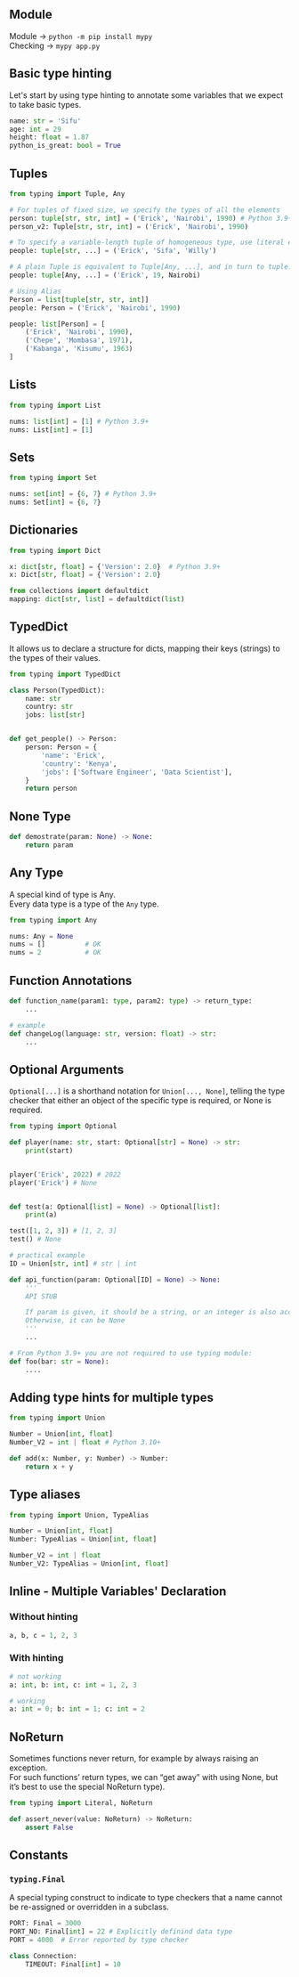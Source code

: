 ## Module

Module -> `python -m pip install mypy` <br>
Checking -> `mypy app.py`

## Basic type hinting
Let's start by using type hinting to annotate some variables that we expect to take basic types.

```py
name: str = 'Sifu'
age: int = 29
height: float = 1.87
python_is_great: bool = True
```

## Tuples
```py
from typing import Tuple, Any

# For tuples of fixed size, we specify the types of all the elements
person: tuple[str, str, int] = ('Erick', 'Nairobi', 1990) # Python 3.9+
person_v2: Tuple[str, str, int] = ('Erick', 'Nairobi', 1990)

# To specify a variable-length tuple of homogeneous type, use literal ellipsis, e.g. Tuple[int, ...]
people: tuple[str, ...] = ('Erick', 'Sifa', 'Willy')

# A plain Tuple is equivalent to Tuple[Any, ...], and in turn to tuple.
people: tuple[Any, ...] = ('Erick', 19, Nairobi)

# Using Alias
Person = list[tuple[str, str, int]]
people: Person = ('Erick', 'Nairobi', 1990)

people: list[Person] = [
    ('Erick', 'Nairobi', 1990),
    ('Chepe', 'Mombasa', 1971),
    ('Kabanga', 'Kisumu', 1963)
]
```

## Lists
```py
from typing import List

nums: list[int] = [1] # Python 3.9+
nums: List[int] = [1]
```

## Sets
```py
from typing import Set

nums: set[int] = {6, 7} # Python 3.9+
nums: Set[int] = {6, 7}
```

## Dictionaries
```py
from typing import Dict

x: dict[str, float] = {'Version': 2.0}  # Python 3.9+
x: Dict[str, float] = {'Version': 2.0}

from collections import defaultdict
mapping: dict[str, list] = defaultdict(list)
```

## TypedDict
It allows us to declare a structure for dicts, mapping their keys (strings) to the types of their values.
```py
from typing import TypedDict

class Person(TypedDict):
    name: str
    country: str
    jobs: list[str]


def get_people() -> Person:
    person: Person = {
        'name': 'Erick',
        'country': 'Kenya',
        'jobs': ['Software Engineer', 'Data Scientist'],
    }
    return person
```

## None Type
```py
def demostrate(param: None) -> None:
    return param
```

## Any Type
A special kind of type is Any. <br>
Every data type is a type of the `Any` type.

```py
from typing import Any

nums: Any = None
nums = []          # OK
nums = 2           # OK
```

## Function Annotations
```py
def function_name(param1: type, param2: type) -> return_type:
    ...

# example
def changeLog(language: str, version: float) -> str:
    ...
```

## Optional Arguments
`Optional[...]` is a shorthand notation for `Union[..., None]`, telling the type checker that either an object of the specific type is required, or None is required.

```py
from typing import Optional

def player(name: str, start: Optional[str] = None) -> str:
    print(start)


player('Erick', 2022) # 2022
player('Erick') # None


def test(a: Optional[list] = None) -> Optional[list]:
    print(a)

test([1, 2, 3]) # [1, 2, 3]
test() # None

# practical example
ID = Union[str, int] # str | int

def api_function(param: Optional[ID] = None) -> None:
    '''
    API STUB

    If param is given, it should be a string, or an integer is also accepted.
    Otherwise, it can be None
    '''
    ...

# From Python 3.9+ you are not required to use typing module:
def foo(bar: str = None):
    ....
```

## Adding type hints for multiple types
```py
from typing import Union

Number = Union[int, float]
Number_V2 = int | float # Python 3.10+

def add(x: Number, y: Number) -> Number:
    return x + y
```

## Type aliases
```py
from typing import Union, TypeAlias

Number = Union[int, float]
Number: TypeAlias = Union[int, float]

Number_V2 = int | float
Number_V2: TypeAlias = Union[int, float]
```

## Inline - Multiple Variables' Declaration
### Without hinting
```py
a, b, c = 1, 2, 3
```

### With hinting
```py
# not working
a: int, b: int, c: int = 1, 2, 3

# working
a: int = 0; b: int = 1; c: int = 2
```

## NoReturn
Sometimes functions never return, for example by always raising an exception. <br>
For such functions’ return types, we can “get away” with using None, but it’s best to use the special NoReturn type).

```py
from typing import Literal, NoReturn

def assert_never(value: NoReturn) -> NoReturn:
    assert False
```

## Constants
### `typing.Final`
A special typing construct to indicate to type checkers that a name cannot be re-assigned or overridden in a subclass. 

```py
PORT: Final = 3000
PORT_NO: Final[int] = 22 # Explicitly definind data type
PORT = 4000  # Error reported by type checker

class Connection:
    TIMEOUT: Final[int] = 10
```